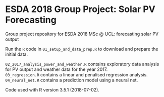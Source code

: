 # ESDA 2018 Group Project: Solar PV Forecasting

Group project repository for ESDA 2018 MSc @ UCL: forecasting solar PV output

Run the `R` code in `01_setup_and_data_prep.R` to download and prepare the initial data.

`02_2017_analysis_power_and_weather.R` contains exploratory data analysis for PV output and weather data for the year 2017.  
`03_regression.R` contains a linear and penalised regression analysis.  
`04_neural_net.R` contains a prediction model using a neural net.

Code used with R version 3.5.1 (2018-07-02).
